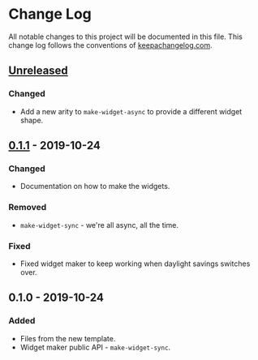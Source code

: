 # Change Log
All notable changes to this project will be documented in this file. This change log follows the conventions of [keepachangelog.com](http://keepachangelog.com/).

## [Unreleased]
### Changed
- Add a new arity to `make-widget-async` to provide a different widget shape.

## [0.1.1] - 2019-10-24
### Changed
- Documentation on how to make the widgets.

### Removed
- `make-widget-sync` - we're all async, all the time.

### Fixed
- Fixed widget maker to keep working when daylight savings switches over.

## 0.1.0 - 2019-10-24
### Added
- Files from the new template.
- Widget maker public API - `make-widget-sync`.

[Unreleased]: https://github.com/your-name/ks-talk/compare/0.1.1...HEAD
[0.1.1]: https://github.com/your-name/ks-talk/compare/0.1.0...0.1.1
